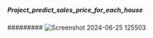 ##### Project_predict_sales_price_for_each_house
######### ![Screenshot 2024-06-25 125503](https://github.com/Thingjang/MLAI_p2/assets/118869957/bca4aac0-5c0c-4a3d-816a-9a66c043f4fe)
